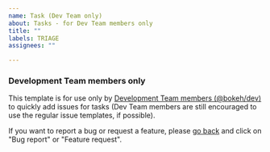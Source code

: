 ```yaml
---
name: Task (Dev Team only)
about: Tasks - for Dev Team members only
title: ""
labels: TRIAGE
assignees: ""

---
```


### Development Team members only

This template is for use only by [Development Team members (@bokeh/dev)](https://github.com/bokeh/bokeh/wiki/BEP-4:-Project-Roles#development-team)
to quickly add issues for tasks (Dev Team members are still encouraged to
use the regular issue templates, if possible).

If you want to report a bug or request a feature, please [go back](https://github.com/bokeh/bokeh/issues/new/choose)
and click on "Bug report" or "Feature request".
